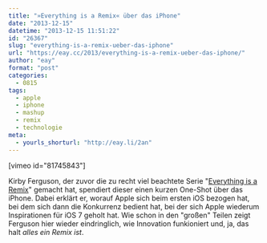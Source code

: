 ```yaml
---
title: "»Everything is a Remix« über das iPhone"
date: "2013-12-15"
datetime: "2013-12-15 11:51:22"
id: "26367"
slug: "everything-is-a-remix-ueber-das-iphone"
url: "https://eay.cc/2013/everything-is-a-remix-ueber-das-iphone/"
author: "eay"
format: "post"
categories:
  - 0815
tags:
  - apple
  - iphone
  - mashup
  - remix
  - technologie
meta:
  - yourls_shorturl: "http://eay.li/2an"
---
```


\[vimeo id="81745843"\]

Kirby Ferguson, der zuvor die zu recht viel beachtete Serie "[Everything is a Remix](http://everythingisaremix.info/watch-the-series/)" gemacht hat, spendiert dieser einen kurzen One-Shot über das iPhone. Dabei erklärt er, worauf Apple sich beim ersten iOS bezogen hat, bei dem sich dann die Konkurrenz bedient hat, bei der sich Apple wiederum Inspirationen für iOS 7 geholt hat. Wie schon in den "großen" Teilen zeigt Ferguson hier wieder eindringlich, wie Innovation funkioniert und, ja, das halt _alles ein Remix ist_.
